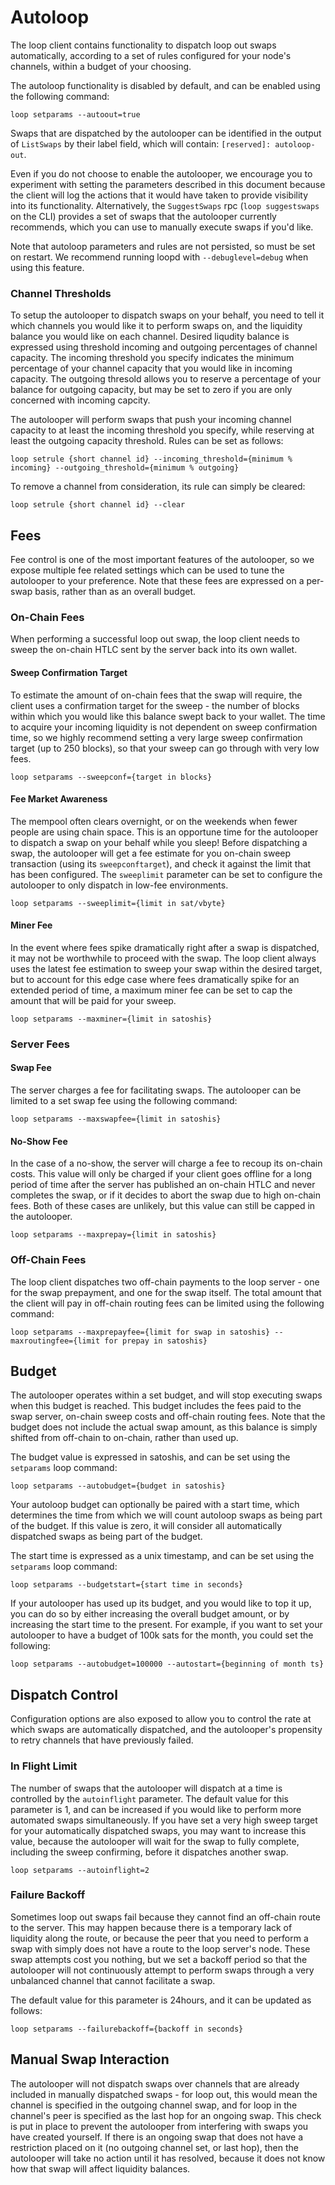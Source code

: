 # Autoloop
The loop client contains functionality to dispatch loop out swaps automatically,
according to a set of rules configured for your node's channels, within a 
budget of your choosing. 

The autoloop functionality is disabled by default, and can be enabled using the 
following command:
```
loop setparams --autoout=true
```

Swaps that are dispatched by the autolooper can be identified in the output of 
`ListSwaps` by their label field, which will contain: `[reserved]: autoloop-out`.

Even if you do not choose to enable the autolooper, we encourage you to 
experiment with setting the parameters described in this document because the 
client will log the actions that it would have taken to provide visibility into 
its functionality. Alternatively, the `SuggestSwaps` rpc (`loop suggestswaps` 
on the CLI) provides a set of swaps that the autolooper currently recommends, 
which you can use to manually execute swaps if you'd like.

Note that autoloop parameters and rules are not persisted, so must be set on 
restart. We recommend running loopd with `--debuglevel=debug` when using this 
feature.

### Channel Thresholds 
To setup the autolooper to dispatch swaps on your behalf, you need to tell it 
which channels you would like it to perform swaps on, and the liquidity balance 
you would like on each channel. Desired liqudity balance is expressed using 
threshold incoming and outgoing percentages of channel capacity. The incoming 
threshold you specify indicates the minimum percentage of your channel capacity
that you would like in incoming capacity. The outgoing thresold allows you to 
reserve a percentage of your balance for outgoing capacity, but may be set to 
zero if you are only concerned with incoming capcity.

The autolooper will perform swaps that push your incoming channel capacity to 
at least the incoming threshold you specify, while reserving at least the 
outgoing capacity threshold. Rules can be set as follows:

```
loop setrule {short channel id} --incoming_threshold={minimum % incoming} --outgoing_threshold={minimum % outgoing}
```

To remove a channel from consideration, its rule can simply be cleared:
```
loop setrule {short channel id} --clear
```

## Fees
Fee control is one of the most important features of the autolooper, so we expose 
multiple fee related settings which can be used to tune the autolooper to your 
preference. Note that these fees are expressed on a per-swap basis, rather than 
as an overall budget. 

### On-Chain Fees
When performing a successful loop out swap, the loop client needs to sweep the 
on-chain HTLC sent by the server back into its own wallet. 

#### Sweep Confirmation Target
To estimate the amount of on-chain fees that the swap will require, the client 
uses a confirmation target for the sweep - the number of blocks within which 
you would like this balance swept back to your wallet. The time to acquire your
incoming liquidity is not dependent on sweep confirmation time, so we highly 
recommend setting a very large sweep confirmation target (up to 250 blocks), 
so that your sweep can go through with very low fees. 
```
loop setparams --sweepconf={target in blocks}
```

#### Fee Market Awareness
The mempool often clears overnight, or on the weekends when fewer people are 
using chain space. This is an opportune time for the autolooper to dispatch a 
swap on your behalf while you sleep! Before dispatching a swap, the autolooper 
will get a fee estimate for you on-chain sweep transaction (using its 
`sweepconftarget`), and check it against the limit that has been configured. 
The `sweeplimit` parameter can be set to configure the autolooper to only 
dispatch in low-fee environments.

```
loop setparams --sweeplimit={limit in sat/vbyte}
```


#### Miner Fee
In the event where fees spike dramatically right after a swap is dispatched, 
it may not be worthwhile to proceed with the swap. The loop client always uses 
the latest fee estimation to sweep your swap within the desired target, but to 
account for this edge case where fees dramatically spike for an extended period 
of time, a maximum miner fee can be set to cap the amount that will be paid for 
your sweep. 
```
loop setparams --maxminer={limit in satoshis}
```

### Server Fees
#### Swap Fee
The server charges a fee for facilitating swaps. The autolooper can be limited 
to a set swap fee using the following command:
```
loop setparams --maxswapfee={limit in satoshis}
```

#### No-Show Fee
In the case of a no-show, the server will charge a fee to recoup its on-chain 
costs. This value will only be charged if your client goes offline for a long 
period of time after the server has published an on-chain HTLC and never 
completes the swap, or if it decides to abort the swap due to high on-chain 
fees. Both of these cases are unlikely, but this value can still be capped in 
the autolooper. 
```
loop setparams --maxprepay={limit in satoshis}
```

### Off-Chain Fees
The loop client dispatches two off-chain payments to the loop server - one for 
the swap prepayment, and one for the swap itself. The total amount that the 
client will pay in off-chain routing fees can be limited using the following 
command:
```
loop setparams --maxprepayfee={limit for swap in satoshis} --maxroutingfee={limit for prepay in satoshis}
```

## Budget
The autolooper operates within a set budget, and will stop executing swaps when 
this budget is reached. This budget includes the fees paid to the swap server, 
on-chain sweep costs and off-chain routing fees. Note that the budget does not 
include the actual swap amount, as this balance is simply shifted from off-chain 
to on-chain, rather than used up. 

The budget value is expressed in satoshis, and can be set using the `setparams` 
loop command:
```
loop setparams --autobudget={budget in satoshis}
```

Your autoloop budget can optionally be paired with a start time, which 
determines the time from which we will count autoloop swaps as being part of 
the budget. If this value is zero, it will consider all automatically 
dispatched swaps as being part of the budget. 

The start time is expressed as a unix timestamp, and can be set using the 
`setparams` loop command:
```
loop setparams --budgetstart={start time in seconds}
```

If your autolooper has used up its budget, and you would like to top it up, you 
can do so by either increasing the overall budget amount, or by increasing the 
start time to the present. For example, if you want to set your autolooper to 
have a budget of 100k sats for the month, you could set the following:
```
loop setparams --autobudget=100000 --autostart={beginning of month ts}
```

## Dispatch Control
Configuration options are also exposed to allow you to control the rate at 
which swaps are automatically dispatched, and the autolooper's propensity to 
retry channels that have previously failed. 

### In Flight Limit
The number of swaps that the autolooper will dispatch at a time is controlled 
by the `autoinflight` parameter. The default value for this parameter is 1, and 
can be increased if you would like to perform more automated swaps simultaneously. 
If you have set a very high sweep target for your automatically dispatched swaps, 
you may want to increase this value, because the autolooper will wait for the 
swap to fully complete, including the sweep confirming, before it dispatches 
another swap. 

```
loop setparams --autoinflight=2
```

### Failure Backoff
Sometimes loop out swaps fail because they cannot find an off-chain route to the 
server. This may happen because there is a temporary lack of liquidity along the 
route, or because the peer that you need to perform a swap with simply does not 
have a route to the loop server's node. These swap attempts cost you nothing, 
but we set a backoff period so that the autolooper will not continuously attempt 
to perform swaps through a very unbalanced channel that cannot facilitate a swap. 

The default value for this parameter is 24hours, and it can be updated as follows:
```
loop setparams --failurebackoff={backoff in seconds}
```

## Manual Swap Interaction
The autolooper will not dispatch swaps over channels that are already included 
in manually dispatched swaps - for loop out, this would mean the channel is 
specified in the outgoing channel swap, and for loop in the channel's peer is 
specified as the last hop for an ongoing swap. This check is put in place to 
prevent the autolooper from interfering with swaps you have created yourself. 
If there is an ongoing swap that does not have a restriction placed on it (no 
outgoing channel set, or last hop), then the autolooper will take no action 
until it has resolved, because it does not know how that swap will affect 
liquidity balances. 

